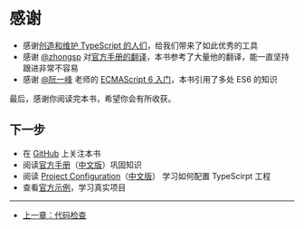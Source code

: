 # 感谢

- 感谢[创造和维护 TypeScript 的人们](https://github.com/Microsoft/TypeScript/graphs/contributors)，给我们带来了如此优秀的工具
- 感谢 [@zhongsp](https://github.com/zhongsp/) 对[官方手册的翻译](https://zhongsp.gitbooks.io/typescript-handbook/content/index.html)，本书参考了大量他的翻译，能一直坚持跟进非常不容易
- 感谢 [@阮一峰](http://www.ruanyifeng.com/home.html) 老师的 [ECMAScript 6 入门](http://es6.ruanyifeng.com/)，本书引用了多处 ES6 的知识

最后，感谢你阅读完本书，希望你会有所收获。

## 下一步

- 在 [GitHub](https://github.com/xcatliu/typescript-tutorial) 上关注本书
- 阅读[官方手册](http://www.typescriptlang.org/docs/handbook/basic-types.html)（[中文版](https://zhongsp.gitbooks.io/typescript-handbook/content/)）巩固知识
- 阅读 [Project Configuration](http://www.typescriptlang.org/docs/handbook/tsconfig-json.html)（[中文版](https://zhongsp.gitbooks.io/typescript-handbook/content/doc/handbook/tsconfig.json.html)） 学习如何配置 TypeScirpt 工程
- 查看[官方示例](http://www.typescriptlang.org/samples/index.html)，学习真实项目

---

- [上一章：代码检查](../engineering/lint.md)
